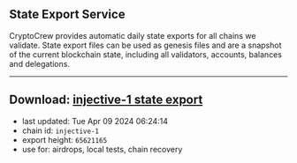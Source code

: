 ## State Export Service
CryptoCrew provides automatic daily state exports for all chains we validate. State export files can be used as genesis files and are a snapshot of the current blockchain state, including all validators, accounts, balances and delegations.

---
**Download: [injective-1 state export](https://dl-eu2.ccvalidators.com/SERVICE/injective/injective-1_export_65621165.json)**
---

- last updated: Tue Apr 09 2024 06:24:14
- chain id: `injective-1`
- export height: `65621165`
- use for: airdrops, local tests, chain recovery
